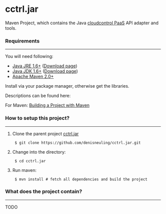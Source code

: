 # cctrl.jar

Maven Project, which contains the Java [cloudcontrol PaaS](https://www.cloudcontrol.com/) API adapter and tools.

### Requirements
---

You will need following:

- [Java JRE 1.6+](http://www.oracle.com/technetwork/java/javase/downloads) ([Download page](http://www.oracle.com/technetwork/java/javase/downloads/jre6-downloads-1637595.html))
- [Java JDK 1.6+](http://www.oracle.com/technetwork/java/javase/downloads) ([Download page](http://www.oracle.com/technetwork/java/javase/downloads/jdk6-downloads-1637591.html))
- [Apache Maven 2.0+](http://maven.apache.org/)

Install via your package manager, otherwise get the libraries.

Descriptions can be found here:

For Maven: [Building a Project with Maven](http://maven.apache.org/run-maven/index.html)


### How to setup this project?
---

1. Clone the parent project [cctrl.jar](https://github.com/denisneuling/cctrl.jar.git)

        $ git clone https://github.com/denisneuling/cctrl.jar.git

2. Change into the directory:

        $ cd cctrl.jar

3. Run maven:

        $ mvn install # fetch all dependencies and build the project

### What does the project contain?
---
TODO

